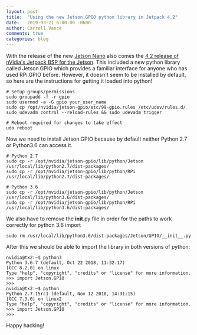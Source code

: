 ```yaml
---
layout: post
title:  "Using the new Jetson.GPIO python library in Jetpack 4.2"
date:   2019-03-21 6:00:00 -0600
author: Carroll Vance
comments: true
categories: blog
---
```


With the release of the new [Jetson Nano][nano] also comes the [4.2 release of nVidia's Jetpack BSP for the Jetson][jetpack]. This included a new python library called Jetson.GPIO which provides a familiar interface for anyone who has used RPi.GPIO before. However, it doesn't seem to be installed by default, so here are the instructions for getting it loaded into python!

```
# Setup groups/permissions
sudo groupadd -f -r gpio
sudo usermod -a -G gpio your_user_name
sudo cp /opt/nvidia/jetson-gpio/etc/99-gpio.rules /etc/udev/rules.d/
sudo udevadm control --reload-rules && sudo udevadm trigger

# Reboot required for changes to take effect
udo reboot
```

Now we need to install Jetson.GPIO because by default neither Python 2.7 or Python3.6 can access it.

```
# Python 2.7
sudo cp -r /opt/nvidia/jetson-gpio/lib/python/Jetson /usr/local/lib/python2.7/dist-packages/
sudo cp -r /opt/nvidia/jetson-gpio/lib/python/RPi /usr/local/lib/python2.7/dist-packages/

# Python 3.6
sudo cp -r /opt/nvidia/jetson-gpio/lib/python/Jetson /usr/local/lib/python3.6/dist-packages/
sudo cp -r /opt/nvidia/jetson-gpio/lib/python/RPi /usr/local/lib/python3.6/dist-packages/
```

We also have to remove the __init__.py file in order for the paths to work correctly for python 3.6 import
```
sudo rm /usr/local/lib/python3.6/dist-packages/Jetson/GPIO/__init__.py
```

After this we should be able to import the library in both versions of python:

```
nvidia@tx2:~$ python3
Python 3.6.7 (default, Oct 22 2018, 11:32:17)
[GCC 8.2.0] on linux
Type "help", "copyright", "credits" or "license" for more information.
>>> import Jetson.GPIO
>>>
nvidia@tx2:~$ python
Python 2.7.15rc1 (default, Nov 12 2018, 14:31:15)
[GCC 7.3.0] on linux2
Type "help", "copyright", "credits" or "license" for more information.
>>> import Jetson.GPIO
>>>
```

Happy hacking!

[jetpack]: https://developer.nvidia.com/embedded/jetpack
[nano]: https://www.nvidia.com/en-us/autonomous-machines/embedded-systems/jetson-nano/

[imu]: http://docs.ros.org/api/sensor_msgs/html/msg/Imu.html
[ros]: http://www.ros.org
[example]: https://github.com/csvance/lsm9ds0/blob/master/src/lsm9ds0_node.py
[ekf]: https://en.wikipedia.org/wiki/Extended_Kalman_filter
